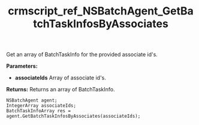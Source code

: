 ﻿---
title: crmscript_ref_NSBatchAgent_GetBatchTaskInfosByAssociates
description: BatchTaskInfoArray GetBatchTaskInfosByAssociates(IntegerArray associateIds)
intellisense: NSBatchAgent.GetBatchTaskInfosByAssociates
keywords: NSBatchAgent,GetBatchTaskInfosByAssociates
so.topic: reference
---

Get an array of BatchTaskInfo for the provided associate id's.

**Parameters:**
 - **associateIds** Array of associate id's.

**Returns:** Returns an array of BatchTaskInfo.

```crmscript
NSBatchAgent agent;
IntegerArray associateIds;
BatchTaskInfoArray res = agent.GetBatchTaskInfosByAssociates(associateIds);
```

